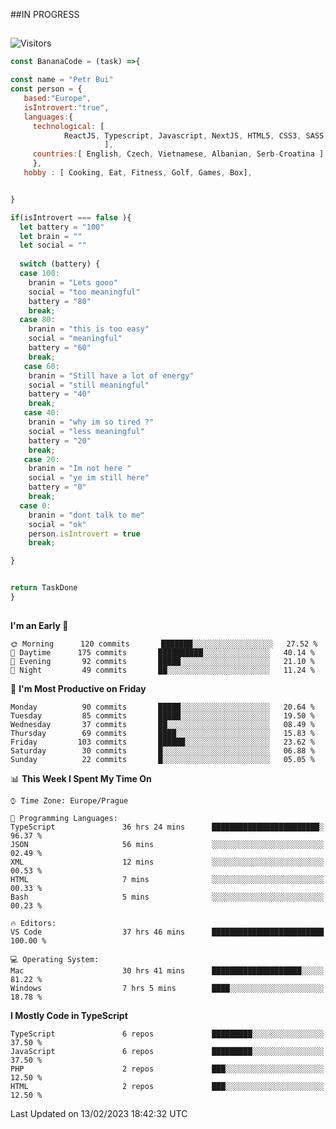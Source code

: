 ##IN PROGRESS
##
![Visitors](https://komarev.com/ghpvc/?username=petrbui&style=for-the-badge&label=Visitors+👀)
```Javascript
const BananaCode = (task) =>{

const name = "Petr Bui"
const person = {
   based:"Europe",
   isIntrovert:"true",
   languages:{
     technological: [ 
            ReactJS, Typescript, Javascript, NextJS, HTML5, CSS3, SASS, Redux, Node, Storybook, Styled-Component
                     ],
     countries:[ English, Czech, Vietnamese, Albanian, Serb-Croatina ]
     },
   hobby : [ Cooking, Eat, Fitness, Golf, Games, Box],


}

if(isIntrovert === false ){
  let battery = "100"
  let brain = ""
  let social = ""
  
  switch (battery) {
  case 100:
    branin = "Lets gooo"
    social = "too meaningful"
    battery = "80"
    break;
  case 80:
    branin = "this is too easy"
    social = "meaningful"
    battery = "60"
    break;
   case 60:
    branin = "Still have a lot of energy"
    social = "still meaningful"
    battery = "40"
    break;
   case 40:
    branin = "why im so tired ?"
    social = "less meaningful"
    battery = "20"
    break;
   case 20:
    branin = "Im not here "
    social = "ye im still here"
    battery = "0"
    break;
  case 0:
    branin = "dont talk to me"
    social = "ok"
    person.isIntrovert = true
    break;

}


return TaskDone
}
```



##
<!--
[![My GitHub stats](https://github-readme-stats.vercel.app/api?username=petrbui&theme=github_dark)](https://github.com/anuraghazra/github-readme-stats)

[![My wakatime stats](https://github-readme-stats.vercel.app/api/wakatime?username=petrbui&theme=github_dark)](https://github.com/anuraghazra/github-readme-stats)
-->
<!--START_SECTION:waka-->
**I'm an Early 🐤** 

```text
🌞 Morning      120 commits       ███████░░░░░░░░░░░░░░░░░░   27.52 % 
🌆 Daytime      175 commits       ██████████░░░░░░░░░░░░░░░   40.14 % 
🌃 Evening       92 commits       █████░░░░░░░░░░░░░░░░░░░░   21.10 % 
🌙 Night         49 commits       ██░░░░░░░░░░░░░░░░░░░░░░░   11.24 % 

```
📅 **I'm Most Productive on Friday** 

```text
Monday          90 commits       █████░░░░░░░░░░░░░░░░░░░░   20.64 % 
Tuesday         85 commits       █████░░░░░░░░░░░░░░░░░░░░   19.50 % 
Wednesday       37 commits       ██░░░░░░░░░░░░░░░░░░░░░░░   08.49 % 
Thursday        69 commits       ████░░░░░░░░░░░░░░░░░░░░░   15.83 % 
Friday         103 commits       ██████░░░░░░░░░░░░░░░░░░░   23.62 % 
Saturday        30 commits       █░░░░░░░░░░░░░░░░░░░░░░░░   06.88 % 
Sunday          22 commits       █░░░░░░░░░░░░░░░░░░░░░░░░   05.05 % 

```


📊 **This Week I Spent My Time On** 

```text
⌚︎ Time Zone: Europe/Prague

💬 Programming Languages: 
TypeScript               36 hrs 24 mins      ████████████████████████░   96.37 % 
JSON                     56 mins             ░░░░░░░░░░░░░░░░░░░░░░░░░   02.49 % 
XML                      12 mins             ░░░░░░░░░░░░░░░░░░░░░░░░░   00.53 % 
HTML                     7 mins              ░░░░░░░░░░░░░░░░░░░░░░░░░   00.33 % 
Bash                     5 mins              ░░░░░░░░░░░░░░░░░░░░░░░░░   00.23 % 

🔥 Editors: 
VS Code                  37 hrs 46 mins      █████████████████████████   100.00 % 

💻 Operating System: 
Mac                      30 hrs 41 mins      ████████████████████░░░░░   81.22 % 
Windows                  7 hrs 5 mins        ████░░░░░░░░░░░░░░░░░░░░░   18.78 % 

```

**I Mostly Code in TypeScript** 

```text
TypeScript               6 repos             █████████░░░░░░░░░░░░░░░░   37.50 % 
JavaScript               6 repos             █████████░░░░░░░░░░░░░░░░   37.50 % 
PHP                      2 repos             ███░░░░░░░░░░░░░░░░░░░░░░   12.50 % 
HTML                     2 repos             ███░░░░░░░░░░░░░░░░░░░░░░   12.50 % 

```



 Last Updated on 13/02/2023 18:42:32 UTC
<!--END_SECTION:waka-->

